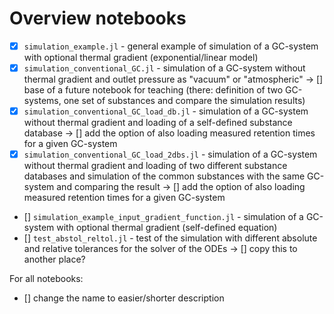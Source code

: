 # Overview notebooks

- [x] `simulation_example.jl` - general example of simulation of a GC-system with optional thermal gradient (exponential/linear model)
- [x] `simulation_conventional_GC.jl` - simulation of a GC-system without thermal gradient and outlet pressure as "vacuum" or "atmospheric" -> [] base of a future notebook for teaching (there: definition of two GC-systems, one set of substances and compare the simulation results)
- [x] `simulation_conventional_GC_load_db.jl` - simulation of a GC-system without thermal gradient and loading of a self-defined substance database -> [] add the option of also loading measured retention times for a given GC-system
- [x] `simulation_conventional_GC_load_2dbs.jl` - simulation of a GC-system without thermal gradient and loading of two different substance databases and simulation of the common substances with the same GC-system and comparing the result -> [] add the option of also loading measured retention times for a given GC-system 
- [] `simulation_example_input_gradient_function.jl` - simulation of a GC-system with optional thermal gradient (self-defined equation)
- [] `test_abstol_reltol.jl` - test of the simulation with different absolute and relative tolerances for the solver of the ODEs -> [] copy this to another place?

For all notebooks:
- [] change the name to easier/shorter description